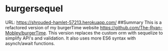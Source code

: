 # burgersequel
URL: https://shrouded-hamlet-57213.herokuapp.com/
##Summary
This is a refactored version of my burgerTime website https://github.com/The-Ryan-Mobley/burgerTime. This version replaces the custom orm
with sequelize to simplify API's and validation. It also uses more ES6 syntax with asynch/await functions.
